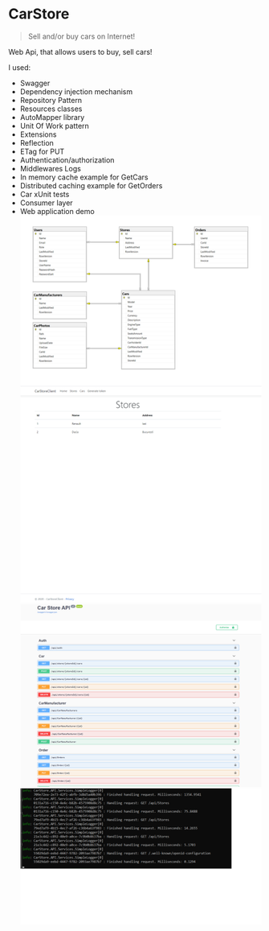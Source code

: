 ﻿# CarStore

> Sell and/or buy cars on Internet! 

Web Api, that allows users to buy, sell cars!

I used:
- Swagger
- Dependency injection mechanism
- Repository Pattern
- Resources classes
- AutoMapper library
- Unit Of Work pattern
- Extensions
- Reflection
- ETag for PUT
- Authentication/authorization
- Middlewares Logs
- In memory cache example for GetCars
- Distributed caching example for GetOrders
- Car xUnit tests
- Consumer layer
- Web application demo
![alt text](https://github.com/iany00/dotNet_IA/blob/master/Project/uml.png?raw=true)
![alt text](https://github.com/iany00/dotNet_IA/blob/master/Project/webView.png?raw=true)
![alt text](https://github.com/iany00/dotNet_IA/blob/master/Project/swagger.png?raw=true)
![alt text](https://github.com/iany00/dotNet_IA/blob/master/Project/logger.png?raw=true)


